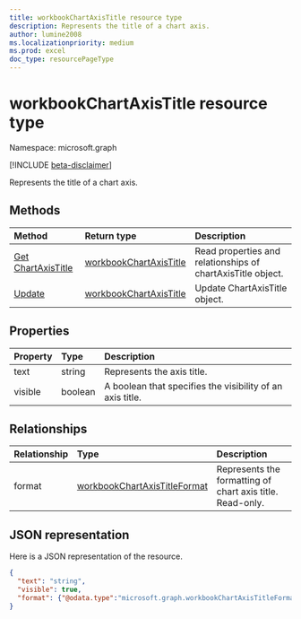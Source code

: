 ```yaml
---
title: workbookChartAxisTitle resource type
description: Represents the title of a chart axis.
author: lumine2008
ms.localizationpriority: medium
ms.prod: excel
doc_type: resourcePageType
---
```


# workbookChartAxisTitle resource type

Namespace: microsoft.graph

[!INCLUDE [beta-disclaimer](../../includes/beta-disclaimer.md)]

Represents the title of a chart axis.

## Methods

| Method                                             | Return type                                         | Description                                                 |
| :------------------------------------------------- | :-------------------------------------------------- | :---------------------------------------------------------- |
| [Get ChartAxisTitle](../api/chartaxistitle-get.md) | [workbookChartAxisTitle](workbookchartaxistitle.md) | Read properties and relationships of chartAxisTitle object. |
| [Update](../api/chartaxistitle-update.md)          | [workbookChartAxisTitle](workbookchartaxistitle.md) | Update ChartAxisTitle object.                               |

## Properties

| Property | Type    | Description                                               |
| :------- | :------ | :-------------------------------------------------------- |
| text     | string  | Represents the axis title.                                |
| visible  | boolean | A boolean that specifies the visibility of an axis title. |

## Relationships

| Relationship | Type                                                            | Description                                               |
| :----------- | :-------------------------------------------------------------- | :-------------------------------------------------------- |
| format       | [workbookChartAxisTitleFormat](workbookchartaxistitleformat.md) | Represents the formatting of chart axis title. Read-only. |

## JSON representation

Here is a JSON representation of the resource.

<!--{
  "blockType": "resource",
  "baseType": "microsoft.graph.entity",
  "optionalProperties": [
    "format"
    ],
  "@odata.type": "microsoft.graph.workbookChartAxisTitle"
}-->

```json
{
  "text": "string",
  "visible": true,
  "format": {"@odata.type":"microsoft.graph.workbookChartAxisTitleFormat"}
}

```

<!-- uuid: 8fcb5dbc-d5aa-4681-8e31-b001d5168d79
2015-10-25 14:57:30 UTC -->

<!--
{
  "type": "#page.annotation",
  "description": "ChartAxisTitle resource",
  "keywords": "",
  "section": "documentation",
  "tocPath": "",
  "suppressions": []
}
-->
